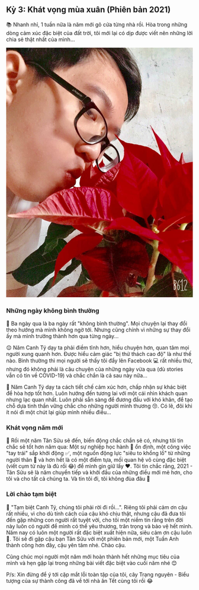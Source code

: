 ## Kỳ 3: Khát vọng mùa xuân (Phiên bản 2021)

📚 Nhanh nhỉ, 1 tuần nữa là năm mới gõ cửa từng nhà rồi. Hòa trong những dòng cảm xúc đặc biệt của đất trời, tôi mới lại có dịp được viết nên những lời chia sẻ thật nhất của mình...

![Spring Stories](../img/SpringStories3.jpg)

### Những ngày không bình thường

📆 Ba ngày qua là ba ngày rất "không bình thường". Mọi chuyện lại thay đổi theo hướng mà mình không ngờ tới. Nhưng cũng chính vì những sự thay đổi ấy mà mình trưởng thành hơn qua từng ngày...

😌 Năm Canh Tý dạy ta phải điềm tĩnh hơn, hiểu chuyện hơn, quan tâm mọi người xung quanh hơn. Được hiểu cảm giác "bị thử thách cao độ" là như thế nào. Bình thường thì mọi người sẽ thấy tôi đẩy lên Facebook 💻 rất nhiều thứ, nhưng đó không phải là câu chuyện của những ngày vừa qua (dù stories vẫn có tin về COVID-19) và chắc chắn là cả sau này nữa...

🌿 Năm Canh Tý dạy ta cách tiết chế cảm xúc hơn, chấp nhận sự khác biệt để hòa hợp tốt hơn. Luôn hướng đến tương lai với một cái nhìn khách quan nhưng lạc quan nhất. Luôn phải sẵn sàng để đương đầu với khó khăn, để tạo chỗ dựa tinh thần vững chắc cho những người mình thương 😚. Có lẽ, đôi khi ít nói đi một chút lại giúp mình nhiều điều...

### Khát vọng năm mới

🌺 Rồi một năm Tân Sửu sẽ đến, biến động chắc chắn sẽ có, nhưng tôi tin chắc sẽ tốt hơn năm qua: Một sự nghiệp học hành 🏫 ổn định, một công việc "tay trái" sắp khởi động ✅, một nguồn động lực "siêu to khổng lồ" từ những người thân 🏡 và hơn hết là có một điểm tựa, mối quan hệ vô cùng đặc biệt (viết cụm từ này là đủ rồi 😂) để mình gìn giữ lấy ❤️. Tôi tin chắc rằng, 2021 - Tân Sửu sẽ là năm chuyển tiếp và khởi đầu của những điều mới mẻ hơn, cho tôi và cho tất cả chúng ta. Và tin tôi đi, tôi không đùa đâu 🎉

### Lời chào tạm biệt

🌸 "Tạm biệt Canh Tý, chúng tôi phải rời đi rồi...". Riêng tôi phải cảm ơn cậu rất nhiều, vì cho dù tính cách của cậu khó chịu thật, nhưng cậu đã đưa tôi đến gặp những con người rất tuyệt vời, cho tôi một niềm tin rằng trên đời này luôn có người để mình có thể yêu thương, trân trọng và bảo vệ hết mình. Năm nay có luôn một người rất đặc biệt xuất hiện nữa, siêu cảm ơn cậu luôn 🥰. Tôi sẽ đi gặp cậu bạn Tân Sửu với một phiên bản mới, một Tuấn Anh thành công hơn đây, cậu yên tâm nhé. Chào cậu.

Cũng chúc mọi người một năm mới hoàn thành hết những mục tiêu của mình và hẹn gặp lại trong những bài viết đặc biệt vào cuối năm nhé 😊

P/s: Xin đừng để ý tới cặp mắt lỗi toàn tập của tôi, cây Trạng nguyên - Biểu tượng của sự thành công đã về tới nhà ăn Tết cùng tôi rồi 😂
